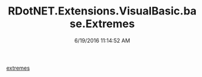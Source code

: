 ﻿---
title: RDotNET.Extensions.VisualBasic.base.Extremes
date: 6/19/2016 11:14:52 AM
---

[extremes](T-RDotNET.Extensions.VisualBasic.base.Extremes.extremes.html)
